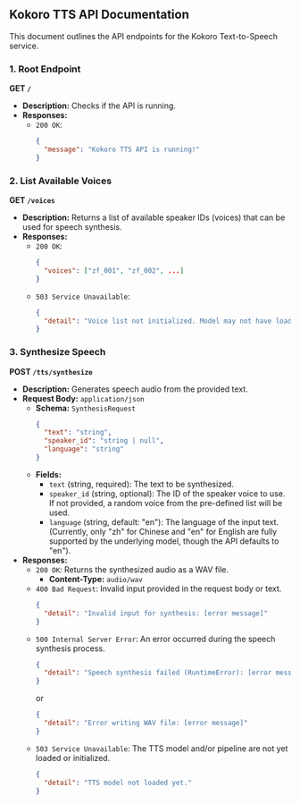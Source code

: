 ## Kokoro TTS API Documentation

This document outlines the API endpoints for the Kokoro Text-to-Speech service.

### 1. Root Endpoint

**GET `/`**

*   **Description:** Checks if the API is running.
*   **Responses:**
    *   `200 OK`:
        ```json
        {
          "message": "Kokoro TTS API is running!"
        }
        ```

### 2. List Available Voices

**GET `/voices`**

*   **Description:** Returns a list of available speaker IDs (voices) that can be used for speech synthesis.
*   **Responses:**
    *   `200 OK`:
        ```json
        {
          "voices": ["zf_001", "zf_002", ...]
        }
        ```
    *   `503 Service Unavailable`:
        ```json
        {
          "detail": "Voice list not initialized. Model may not have loaded yet."
        }
        ```

### 3. Synthesize Speech

**POST `/tts/synthesize`**

*   **Description:** Generates speech audio from the provided text.
*   **Request Body:** `application/json`
    *   **Schema:** `SynthesisRequest`
        ```json
        {
          "text": "string",
          "speaker_id": "string | null",
          "language": "string"
        }
        ```
    *   **Fields:**
        *   `text` (string, required): The text to be synthesized.
        *   `speaker_id` (string, optional): The ID of the speaker voice to use. If not provided, a random voice from the pre-defined list will be used.
        *   `language` (string, default: "en"): The language of the input text. (Currently, only "zh" for Chinese and "en" for English are fully supported by the underlying model, though the API defaults to "en").
*   **Responses:**
    *   `200 OK`: Returns the synthesized audio as a WAV file.
        *   **Content-Type:** `audio/wav`
    *   `400 Bad Request`: Invalid input provided in the request body or text.
        ```json
        {
          "detail": "Invalid input for synthesis: [error message]"
        }
        ```
    *   `500 Internal Server Error`: An error occurred during the speech synthesis process.
        ```json
        {
          "detail": "Speech synthesis failed (RuntimeError): [error message]"
        }
        ```
        or
        ```json
        {
          "detail": "Error writing WAV file: [error message]"
        }
        ```
    *   `503 Service Unavailable`: The TTS model and/or pipeline are not yet loaded or initialized.
        ```json
        {
          "detail": "TTS model not loaded yet."
        }
        ```
